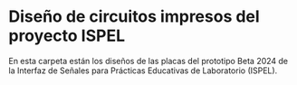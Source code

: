 # Diseño de circuitos impresos del proyecto ISPEL

En esta carpeta están los diseños de las placas del prototipo Beta 2024 de la Interfaz de Señales para Prácticas Educativas de Laboratorio (ISPEL). 



